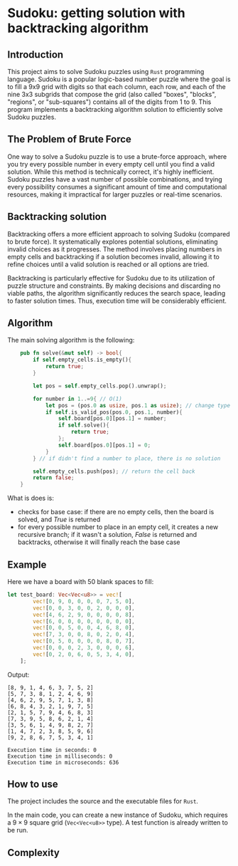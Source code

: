 # Sudoku: getting solution with backtracking algorithm

## Introduction

This project aims to solve Sudoku puzzles using `Rust` programming language. Sudoku is a popular logic-based number puzzle where the goal is to fill a 9x9 grid with digits so that each column, each row, and each of the nine 3x3 subgrids that compose the grid (also called "boxes", "blocks", "regions", or "sub-squares") contains all of the digits from 1 to 9. This program implements a backtracking algorithm solution to efficiently solve Sudoku puzzles.

## The Problem of Brute Force 

One way to solve a Sudoku puzzle is to use a brute-force approach, where you try every possible number in every empty cell until you find a valid solution. While this method is technically correct, it's highly inefficient. Sudoku puzzles have a vast number of possible combinations, and trying every possibility consumes a significant amount of time and computational resources, making it impractical for larger puzzles or real-time scenarios.  

## Backtracking solution

Backtracking offers a more efficient approach to solving Sudoku (compared to brute force). It systematically explores potential solutions, eliminating invalid choices as it progresses. The method involves placing numbers in empty cells and backtracking if a solution becomes invalid, allowing it to refine choices until a valid solution is reached or all options are tried.

Backtracking is particularly effective for Sudoku due to its utilization of puzzle structure and constraints. By making decisions and discarding no viable paths, the algorithm significantly reduces the search space, leading to faster solution times. Thus, execution time will be considerably efficient.


## Algorithm

The main solving algorithm is the following:

```rust
    pub fn solve(&mut self) -> bool{
        if self.empty_cells.is_empty(){
            return true;
        }

        let pos = self.empty_cells.pop().unwrap();

        for number in 1..=9{ // O(1)
            let pos = (pos.0 as usize, pos.1 as usize); // change type to fit indexing
            if self.is_valid_pos(pos.0, pos.1, number){
                self.board[pos.0][pos.1] = number;
                if self.solve(){
                    return true;
                };
                self.board[pos.0][pos.1] = 0;
            }
        } // if didn't find a number to place, there is no solution

        self.empty_cells.push(pos); // return the cell back
        return false;
    }
```

What is does is:
- checks for base case: if there are no empty cells, then the board is solved, and *True* is returned
- for every possible number to place in an empty cell, it creates a new recursive branch; if it wasn't a solution, *False* is returned and backtracks, otherwise it will finally reach the base case

## Example

Here we have a board with 50 blank spaces to fill:

```rust
let test_board: Vec<Vec<u8>> = vec![
        vec![0, 9, 0, 0, 0, 0, 7, 5, 0],
        vec![0, 0, 3, 0, 0, 2, 0, 0, 0],
        vec![4, 6, 2, 9, 0, 0, 0, 0, 8],
        vec![6, 0, 0, 0, 0, 0, 0, 0, 0],
        vec![0, 0, 5, 0, 0, 4, 6, 8, 0],
        vec![7, 3, 0, 0, 8, 0, 2, 0, 4],
        vec![0, 5, 0, 0, 0, 0, 8, 0, 7],
        vec![0, 0, 0, 2, 3, 0, 0, 0, 6],
        vec![0, 2, 0, 6, 0, 5, 3, 4, 0],
    ];
```

Output:

```
[8, 9, 1, 4, 6, 3, 7, 5, 2]
[5, 7, 3, 8, 1, 2, 4, 6, 9]
[4, 6, 2, 9, 5, 7, 1, 3, 8]
[6, 8, 4, 3, 2, 1, 9, 7, 5]
[2, 1, 5, 7, 9, 4, 6, 8, 3]
[7, 3, 9, 5, 8, 6, 2, 1, 4]
[3, 5, 6, 1, 4, 9, 8, 2, 7]
[1, 4, 7, 2, 3, 8, 5, 9, 6]
[9, 2, 8, 6, 7, 5, 3, 4, 1]

Execution time in seconds: 0
Execution time in milliseconds: 0
Execution time in microseconds: 636
```

## How to use

The project includes the source and the executable files for `Rust`.  

In the main code, you can create a new instance of Sudoku, which requires a $9 \times 9$ square grid (`Vec<Vec<u8>>` type). A test function is already written to be run. 

## Complexity


